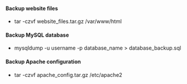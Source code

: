 #### Backup website files
* tar -czvf website_files.tar.gz /var/www/html

#### Backup MySQL database
* mysqldump -u username -p database_name > database_backup.sql

#### Backup Apache configuration
* tar -czvf apache_config.tar.gz /etc/apache2
